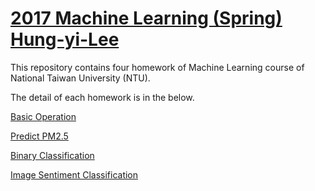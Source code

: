 # [2017 Machine Learning (Spring) Hung-yi-Lee](http://speech.ee.ntu.edu.tw/~tlkagk/courses_ML17.html)

This repository contains four homework of Machine Learning course of National Taiwan University (NTU).

The detail of each homework is in the below.

[Basic Operation](https://github.com/machineCYC/2017MLSpring_Hung-yi-Lee/tree/master/HW0)

[Predict PM2.5](https://github.com/machineCYC/2017MLSpring_Hung-yi-Lee/tree/master/HW1)

[Binary Classification](https://github.com/machineCYC/2017MLSpring_Hung-yi-Lee/tree/master/HW2)

[Image Sentiment Classification](https://github.com/machineCYC/2017MLSpring_Hung-yi-Lee/tree/master/HW3)
